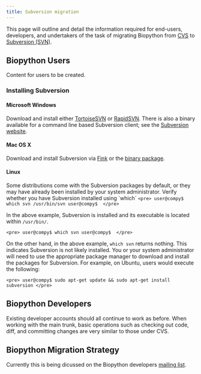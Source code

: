 ```yaml
---
title: Subversion migration
---
```


This page will outline and detail the information required for
end-users, developers, and undertakers of the task of migrating
Biopython from [CVS](CVS "wikilink") to [Subversion
(SVN)](SVN "wikilink").

Biopython Users
---------------

Content for users to be created.

### Installing Subversion

#### Microsoft Windows

Download and install either
[TortoiseSVN](http://tortoisesvn.tigris.org/) or
[RapidSVN](http://www.rapidsvn.org/). There is also a binary available
for a command line based Subversion client; see the [Subversion
website](http://subversion.tigris.org/project_packages.html#binary-packages).

#### Mac OS X

Download and install Subversion via [Fink](http://fink.sourceforge.net/)
or the [binary
package](http://subversion.tigris.org/project_packages.html#binary-packages).

#### Linux

Some distributions come with the Subversion packages by default, or they
may have already been installed by your system administrator. Verify
whether you have Subversion installed using \`which\` `<pre>
user@compy$ which svn
/usr/bin/svn
user@compy$ 
</pre>`

In the above example, Subversion is installed and its executable is
located within `/usr/bin/`.

`<pre>
user@compy$ which svn
user@compy$ 
</pre>`

On the other hand, in the above example, `which svn` returns nothing.
This indicates Subversion is not likely installed. You or your system
administrator will need to use the appropriate package manager to
download and install the packages for Subversion. For example, on
Ubuntu, users would execute the following:

`<pre>
user@compy$ sudo apt-get update && sudo apt-get install subversion
</pre>`

Biopython Developers
--------------------

Existing developer accounts should all continue to work as before. When
working with the main trunk, basic operations such as checking out code,
diff, and committing changes are very similar to those under CVS.

Biopython Migration Strategy
----------------------------

Currently this is being dicussed on the Biopython developers [mailing
list](Mailing_lists "wikilink").
